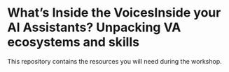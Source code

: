 # What’s Inside the VoicesInside your AI Assistants? Unpacking VA ecosystems and skills

This repository contains the resources you will need during the workshop.
